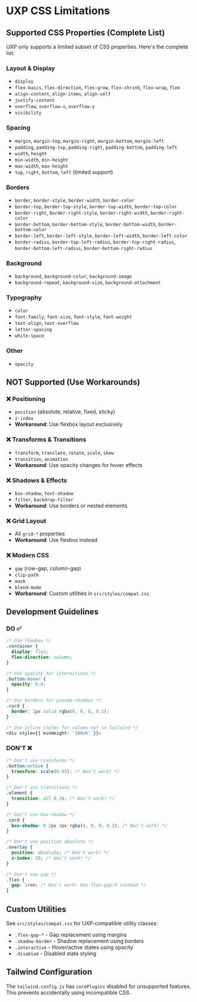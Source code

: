 # UXP CSS Limitations

## Supported CSS Properties (Complete List)

UXP only supports a limited subset of CSS properties. Here's the complete list:

### Layout & Display

- `display`
- `flex-basis`, `flex-direction`, `flex-grow`, `flex-shrink`, `flex-wrap`, `flex`
- `align-content`, `align-items`, `align-self`
- `justify-content`
- `overflow`, `overflow-x`, `overflow-y`
- `visibility`

### Spacing

- `margin`, `margin-top`, `margin-right`, `margin-bottom`, `margin-left`
- `padding`, `padding-top`, `padding-right`, `padding-bottom`, `padding-left`
- `width`, `height`
- `min-width`, `min-height`
- `max-width`, `max-height`
- `top`, `right`, `bottom`, `left` (limited support)

### Borders

- `border`, `border-style`, `border-width`, `border-color`
- `border-top`, `border-top-style`, `border-top-width`, `border-top-color`
- `border-right`, `border-right-style`, `border-right-width`, `border-right-color`
- `border-bottom`, `border-bottom-style`, `border-bottom-width`, `border-bottom-color`
- `border-left`, `border-left-style`, `border-left-width`, `border-left-color`
- `border-radius`, `border-top-left-radius`, `border-top-right-radius`, `border-bottom-left-radius`, `border-bottom-right-radius`

### Background

- `background`, `background-color`, `background-image`
- `background-repeat`, `background-size`, `background-attachment`

### Typography

- `color`
- `font-family`, `font-size`, `font-style`, `font-weight`
- `text-align`, `text-overflow`
- `letter-spacing`
- `white-space`

### Other

- `opacity`

## NOT Supported (Use Workarounds)

### ❌ Positioning

- `position` (absolute, relative, fixed, sticky)
- `z-index`
- **Workaround**: Use flexbox layout exclusively

### ❌ Transforms & Transitions

- `transform`, `translate`, `rotate`, `scale`, `skew`
- `transition`, `animation`
- **Workaround**: Use opacity changes for hover effects

### ❌ Shadows & Effects

- `box-shadow`, `text-shadow`
- `filter`, `backdrop-filter`
- **Workaround**: Use borders or nested elements

### ❌ Grid Layout

- All `grid-*` properties
- **Workaround**: Use flexbox instead

### ❌ Modern CSS

- `gap` (row-gap, column-gap)
- `clip-path`
- `mask`
- `blend-mode`
- **Workaround**: Custom utilities in `src/styles/compat.css`

## Development Guidelines

### DO ✅

```css
/* Use flexbox */
.container {
  display: flex;
  flex-direction: column;
}

/* Use opacity for interactions */
.button:hover {
  opacity: 0.8;
}

/* Use borders for pseudo-shadows */
.card {
  border: 1px solid rgba(0, 0, 0, 0.1);
}

/* Use inline styles for values not in Tailwind */
<div style={{ minHeight: '100vh' }}>
```

### DON'T ❌

```css
/* Don't use transforms */
.button:active {
  transform: scale(0.95); /* Won't work! */
}

/* Don't use transitions */
.element {
  transition: all 0.3s; /* Won't work! */
}

/* Don't use box-shadow */
.card {
  box-shadow: 0 2px 4px rgba(0, 0, 0, 0.1); /* Won't work! */
}

/* Don't use position absolute */
.overlay {
  position: absolute; /* Won't work! */
  z-index: 10; /* Won't work! */
}

/* Don't use gap */
.flex {
  gap: 1rem; /* Won't work! Use flex-gap-4 instead */
}
```

## Custom Utilities

See `src/styles/compat.css` for UXP-compatible utility classes:

- `.flex-gap-*` - Gap replacement using margins
- `.shadow-border` - Shadow replacement using borders
- `.interactive` - Hover/active states using opacity
- `.disabled` - Disabled state styling

## Tailwind Configuration

The `tailwind.config.js` has `corePlugins` disabled for unsupported features.
This prevents accidentally using incompatible CSS.
